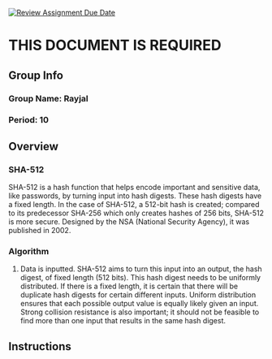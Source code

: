 [![Review Assignment Due Date](https://classroom.github.com/assets/deadline-readme-button-24ddc0f5d75046c5622901739e7c5dd533143b0c8e959d652212380cedb1ea36.svg)](https://classroom.github.com/a/ecp4su41)
# THIS DOCUMENT IS REQUIRED
## Group Info

### Group Name: Rayjal
### Period: 10

## Overview

### SHA-512

SHA-512 is a hash function that helps encode important and sensitive data, like passwords, by turning input into hash digests. These hash digests have a fixed length. In the case of SHA-512, a 512-bit hash is created; compared to its predecessor SHA-256 which only creates hashes of 256 bits, SHA-512 is more secure. Designed by the NSA (National Security Agency), it was published in 2002. 

### Algorithm

1. Data is inputted. SHA-512 aims to turn this input into an output, the hash digest, of fixed length (512 bits). This hash digest needs to be uniformly distributed. If there is a fixed length, it is certain that there will be duplicate hash digests for certain different inputs. Uniform distribution ensures that each possible output value is equally likely given an input. Strong collision resistance is also important; it should not be feasible to find more than one input that results in the same hash digest.

## Instructions
